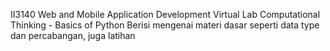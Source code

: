  II3140 Web and Mobile Application Development
Virtual Lab Computational Thinking - Basics of Python 
Berisi mengenai materi dasar seperti data type dan percabangan, juga latihan
